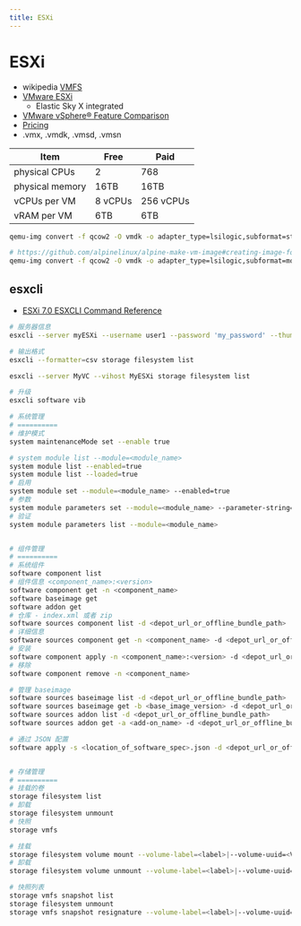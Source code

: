 ```yaml
---
title: ESXi
---
```


# ESXi

- wikipedia [VMFS](https://en.wikipedia.org/wiki/VMware_VMFS)
- [VMware ESXi](https://en.wikipedia.org/wiki/VMware_ESXi)
  - Elastic Sky X integrated
- [VMware vSphere® Feature Comparison](https://www.vmware.com/content/dam/digitalmarketing/vmware/en/pdf/vsphere/vmw-feature-comparison.pdf)
- [Pricing](https://www.vmware.com/reusable_content/vsphere_pricing.html)
- .vmx, .vmdk, .vmsd, .vmsn

| Item            | Free    | Paid      |
| --------------- | ------- | --------- |
| physical CPUs   | 2       | 768       |
| physical memory | 16TB    | 16TB      |
| vCPUs per VM    | 8 vCPUs | 256 vCPUs |
| vRAM per VM     | 6TB     | 6TB       |

```bash
qemu-img convert -f qcow2 -O vmdk -o adapter_type=lsilogic,subformat=streamOptimized,compat6 SC-1.qcow2 SC-1.vmdk

# https://github.com/alpinelinux/alpine-make-vm-image#creating-image-for-vmware-esxi
qemu-img convert -f qcow2 -O vmdk -o adapter_type=lsilogic,subformat=monolithicFlat alpine.qcow2 alpine.vmdk
```

## esxcli

- [ESXi 7.0 ESXCLI Command Reference](https://code.vmware.com/docs/11743/esxi-7-0-esxcli-command-reference)

```bash
# 服务器信息
esxcli --server myESXi --username user1 --password 'my_password' --thumbprint

# 输出格式
esxcli --formatter=csv storage filesystem list

esxcli --server MyVC --vihost MyESXi storage filesystem list

# 升级
esxcli software vib
```

```bash
# 系统管理
# ==========
# 维护模式
system maintenanceMode set --enable true

# system module list --module=<module_name>
system module list --enabled=true
system module list --loaded=true
# 启用
system module set --module=<module_name> --enabled=true
# 参数
system module parameters set --module=<module_name> --parameter-string=<parameter_string>
# 验证
system module parameters list --module=<module_name>


# 组件管理
# ==========
# 系统组件
software component list
# 组件信息 <component_name>:<version>
software component get -n <component_name>
software baseimage get
software addon get
# 仓库 - index.xml 或者 zip
software sources component list -d <depot_url_or_offline_bundle_path>
# 详细信息
software sources component get -n <component_name> -d <depot_url_or_offline_bundle_path>
# 安装
software component apply -n <component_name>:<version> -d <depot_url_or_offline_bundle_path>
# 移除
software component remove -n <component_name>

# 管理 baseimage
software sources baseimage list -d <depot_url_or_offline_bundle_path>
software sources baseimage get -b <base_image_version> -d <depot_url_or_offline_bundle_path>
software sources addon list -d <depot_url_or_offline_bundle_path>
software sources addon get -a <add-on_name> -d <depot_url_or_offline_bundle_path>

# 通过 JSON 配置
software apply -s <location_of_software_spec>.json -d <depot_url_or_offline_bundle_path>


# 存储管理
# ==========
# 挂载的卷
storage filesystem list
# 卸载
storage filesystem unmount
# 快照
storage vmfs

# 挂载
storage filesystem volume mount --volume-label=<label>|--volume-uuid=<VMFSUUID>
# 卸载
storage filesystem volume unmount --volume-label=<label>|--volume-uuid=<VMFSUUID>

# 快照列表
storage vmfs snapshot list
storage filesystem unmount
storage vmfs snapshot resignature --volume-label=<label>|--volume-uuid=<id>
```

